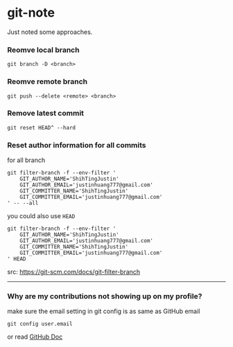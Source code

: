 # git-note
Just noted some approaches.

### Reomve local branch
```command
git branch -D <branch>
```

### Reomve remote branch
```command
git push --delete <remote> <branch>
```

### Remove latest commit
```command
git reset HEAD^ --hard
```

### Reset author information for all commits

for all branch

```command
git filter-branch -f --env-filter '
    GIT_AUTHOR_NAME='ShihTingJustin'
    GIT_AUTHOR_EMAIL='justinhuang777@gmail.com'
    GIT_COMMITTER_NAME='ShihTingJustin'
    GIT_COMMITTER_EMAIL='justinhuang777@gmail.com'
' -- --all
```

you could also use `HEAD`
```command
git filter-branch -f --env-filter '
    GIT_AUTHOR_NAME='ShihTingJustin'
    GIT_AUTHOR_EMAIL='justinhuang777@gmail.com'
    GIT_COMMITTER_NAME='ShihTingJustin'
    GIT_COMMITTER_EMAIL='justinhuang777@gmail.com'
' HEAD
```
src: https://git-scm.com/docs/git-filter-branch

---

### Why are my contributions not showing up on my profile?

make sure the email setting in git config is as same as GitHub email

```command
git config user.email
```

or read [GitHub Doc](https://docs.github.com/en/account-and-profile/setting-up-and-managing-your-github-profile/managing-contribution-graphs-on-your-profile/why-are-my-contributions-not-showing-up-on-my-profile)
